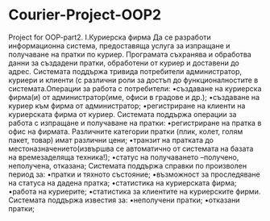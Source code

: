 # Courier-Project-OOP2
Project for OOP-part2.
I.Куриерска фирма
Да  се  разработи  информационна  система,  предоставяща  услуга за  изпращане  и получаване   на   пратки   по   куриер. Програмата   съхранява   и   обработва   данни  за създадени пратки, обработени от куриер и доставени до адрес.
Системата  поддържа тривида  потребители  администратор,  куриери  и  клиенти  (с различни роли за достъп до функционалностите в системата.Операции за работа с потребители:
•създаване  на  куриерска  фирма(и)  от  администратор(име,  офиси  в  градове  и др.);
•създаване на куриер към фирма от администратор;
•регистриране на клиенти на куриерската фирма от куриер.
Системата поддържа операции за работа с изпращане и получаване на пратки:
•регистриране на пратка в офис на фирмата. Различните категории пратки (плик, колет, голям пакет, товар) имат различни цени;
•транзит   на   пратката   до   местоназначението(извършва   се   автоматично   от системата на базата на времезаделяща техника!);
•статус на получаването –получено, неполучена, отказана;
Системата поддържа справки по произволен период за:
•пратки и тяхното състояние;
•възможност за проследяване на статуса на дадена пратка;
•статистика на куриерската фирма;
•работа на куриерите;
•статистика за клиентите на куриерските фирми.
Системата поддържа известия за:
•неполучени пратки;
•отказани пратки;
